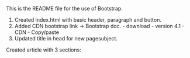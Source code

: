 This is the README file for the use of Bootstrap. 

1. Created index.html with basic header, paragraph and button.
2. Added CDN bootstrap link -> Bootstrap doc. - download - version 4.1 - CDN - Copy/paste
3. Updated title in head for new pagesubject.

Created article with 3 sections:
